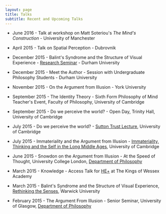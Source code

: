 ```yaml
---
layout: page
title: Talks
subtitle: Recent and Upcoming Talks
---
```


* June 2016 - Talk at workshop on Matt Soteriou's *The Mind's Construction* - University of Manchester

* April 2015 - Talk on Spatial Perception - Dubrovnik

* December 2015 - Balint's Syndrome and the Structure of Visual Experience - [Research Seminar](https://www.dur.ac.uk/philosophy/research_seminars_lectures_forthcoming/?itemno=25327) - Durham University

* December 2015 - Meet the Author - Session with Undergraduate Philosophy Students - Durham University

* November 2015 - On the Argument from Illusion - York University

* September 2015 - The Identity Theory - Sixth Form Philosophy of Mind Teacher's Event, Faculty of Philosophy, University of Cambridge

* September 2015 - Do we perceive the world? - Open Day, Trinity Hall, University of Cambridge

* July 2015 - Do we perceive the world? - [Sutton Trust Lecture](http://www.suttontrust.com/), University of Cambridge

* July 2015 - Immateriality and the Argument from Illusion - [Immateriality, Thinking and the Self in the Long Middle Ages](http://www.phil.cam.ac.uk/research/immateriality), University of Cambridge

* June 2015 - Snowdon on the Argument from Illusion - At the Speed of Thought, University College London, [Department of Philosophy](http://www.ucl.ac.uk/philosophy/)

* March 2015 - Knowledge - Access Talk for [HE+](http://www.myheplus.com/) at The Kings of Wessex Academy

* March 2015 - Balint's Syndrome and the Structure of Visual Experience, [Rethinking the Senses](http://www.thesenses.ac.uk/), Warwick University

* February 2015 - The Argument From Illusion - Senior Seminar, University of Glasgow, [Department of Philosophy](http://www.gla.ac.uk/schools/humanities/philosophy/)